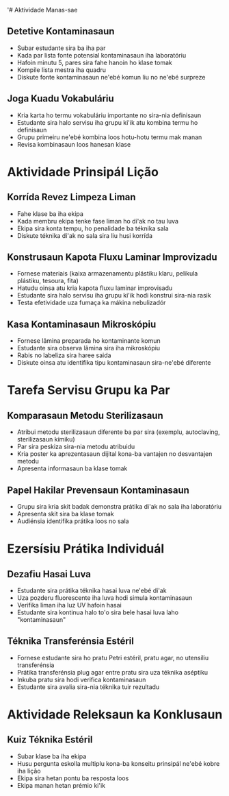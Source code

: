 '# Aktividade Manas-sae

## Detetive Kontaminasaun
- Subar estudante sira ba iha par
- Kada par lista fonte potensial kontaminasaun iha laboratóriu
- Hafoin minutu 5, pares sira fahe hanoin ho klase tomak
- Kompile lista mestra iha quadru
- Diskute fonte kontaminasaun ne'ebé komun liu no ne'ebé surpreze

## Joga Kuadu Vokabuláriu
- Kria karta ho termu vokabuláriu importante no sira-nia definisaun
- Estudante sira halo servisu iha grupu ki'ik atu kombina termu ho definisaun
- Grupu primeiru ne'ebé kombina loos hotu-hotu termu mak manan
- Revisa kombinasaun loos hanesan klase

# Aktividade Prinsipál Lição

## Korrída Revez Limpeza Liman
- Fahe klase ba iha ekipa
- Kada membru ekipa tenke fase liman ho di'ak no tau luva
- Ekipa sira konta tempu, ho penalidade ba téknika sala
- Diskute téknika di'ak no sala sira liu husi korrída

## Konstrusaun Kapota Fluxu Laminar Improvizadu
- Fornese materiais (kaixa armazenamentu plástiku klaru, pelikula plástiku, tesoura, fita)
- Hatudu oinsa atu kria kapota fluxu laminar improvisadu
- Estudante sira halo servisu iha grupu ki'ik hodi konstrui sira-nia rasik
- Testa efetividade uza fumaça ka mákina nebulizadór

## Kasa Kontaminasaun Mikroskópiu
- Fornese lâmina preparada ho kontaminante komun
- Estudante sira observa lâmina sira iha mikroskópiu
- Rabis no labeliza sira haree saida
- Diskute oinsa atu identifika tipu kontaminasaun sira-ne'ebé diferente

# Tarefa Servisu Grupu ka Par

## Komparasaun Metodu Sterilizasaun
- Atribui metodu sterilizasaun diferente ba par sira (exemplu, autoclaving, sterilizasaun kímiku)
- Par sira peskiza sira-nia metodu atribuidu
- Kria poster ka aprezentasaun dijital kona-ba vantajen no desvantajen metodu
- Apresenta informasaun ba klase tomak

## Papel Hakilar Prevensaun Kontaminasaun
- Grupu sira kria skit badak demonstra prátika di'ak no sala iha laboratóriu
- Apresenta skit sira ba klase tomak
- Audiénsia identifika prátika loos no sala

# Ezersísiu Prátika Individuál

## Dezafiu Hasai Luva
- Estudante sira prátika téknika hasai luva ne'ebé di'ak
- Uza pozderu fluorescente iha luva hodi simula kontaminasaun
- Verifika liman iha luz UV hafoin hasai
- Estudante sira kontinua halo to'o sira bele hasai luva laho "kontaminasaun"

## Téknika Transferénsia Estéril
- Fornese estudante sira ho pratu Petri estéril, pratu agar, no utensíliu transferénsia
- Prátika transferénsia plug agar entre pratu sira uza téknika aséptiku
- Inkuba pratu sira hodi verifica kontaminasaun
- Estudante sira avalia sira-nia téknika tuir rezultadu

# Aktividade Releksaun ka Konklusaun

## Kuiz Téknika Estéril
- Subar klase ba iha ekipa
- Husu pergunta eskolla multiplu kona-ba konseitu prinsipál ne'ebé kobre iha lição
- Ekipa sira hetan pontu ba resposta loos
- Ekipa manan hetan prémio ki'ik